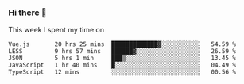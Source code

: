 ### Hi there 👋

<!--
**qiruohan/qiruohan** is a ✨ _special_ ✨ repository because its `README.md` (this file) appears on your GitHub profile.

Here are some ideas to get you started:

- 🔭 I’m currently working on ...
- 🌱 I’m currently learning ...
- 👯 I’m looking to collaborate on ...
- 🤔 I’m looking for help with ...
- 💬 Ask me about ...
- 📫 How to reach me: ...
- 😄 Pronouns: ...
- ⚡ Fun fact: ...
-->

This week I spent my time on 
<!--START_SECTION:waka-->
```text
Vue.js       20 hrs 25 mins  █████████████▓░░░░░░░░░░░   54.59 % 
LESS         9 hrs 57 mins   ██████▓░░░░░░░░░░░░░░░░░░   26.59 % 
JSON         5 hrs 1 min     ███▒░░░░░░░░░░░░░░░░░░░░░   13.45 % 
JavaScript   1 hr 40 mins    █░░░░░░░░░░░░░░░░░░░░░░░░   04.49 % 
TypeScript   12 mins         ░░░░░░░░░░░░░░░░░░░░░░░░░   00.56 % 
```
<!--END_SECTION:waka-->
